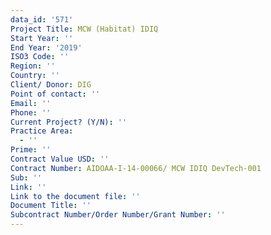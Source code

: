 ```yaml
---
data_id: '571'
Project Title: MCW (Habitat) IDIQ
Start Year: ''
End Year: '2019'
ISO3 Code: ''
Region: ''
Country: ''
Client/ Donor: DIG
Point of contact: ''
Email: ''
Phone: ''
Current Project? (Y/N): ''
Practice Area:
  - ''
Prime: ''
Contract Value USD: ''
Contract Number: AIDOAA-I-14-00066/ MCW IDIQ DevTech-001
Sub: ''
Link: ''
Link to the document file: ''
Document Title: ''
Subcontract Number/Order Number/Grant Number: ''
---
```

